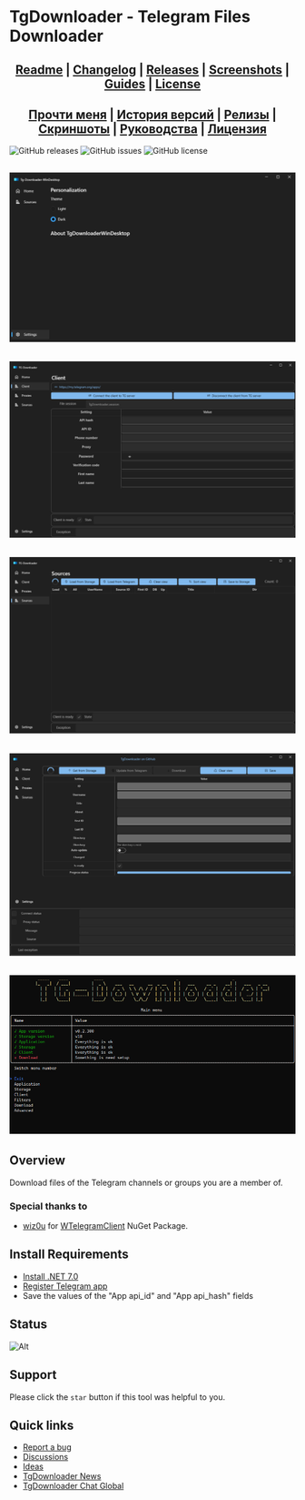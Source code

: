 ﻿# TgDownloader - Telegram Files Downloader

## <div align="center"><b><a href="README.md">Readme</a> | <a href="CHANGELOG.md">Changelog</a> | <a href="RELEASE.md">Releases</a> | <a href="SCREENSHOTS.md">Screenshots</a> | <a href="GUIDES.md">Guides</a> | <a href="LICENSE.md">License</a></b></div>
## <div align="center"><b><a href="README-RUS.md">Прочти меня</a> | <a href="CHANGELOG-RUS.md">История версий</a> | <a href="RELEASE.md">Релизы</a> | <a href="SCREENSHOTS.md">Скриншоты</a> | <a href="GUIDES-RUS.md">Руководства</a> | <a href="LICENSE.md">Лицензия</a></b></div>

![GitHub releases](https://img.shields.io/github/downloads/DamianMorozov/TgDownloader/total?style=social)
![GitHub issues](https://img.shields.io/github/issues/DamianMorozov/TgDownloader?style=social)
![GitHub license](https://img.shields.io/github/license/DamianMorozov/TgDownloader?style=social)

## <p align="center"><img src="Assets/TgDownloaderWinDesktop.png"></p>
## <p align="center"><img src="Assets/TgDownloaderWinDesktop_Client.png"></p>
## <p align="center"><img src="Assets/TgDownloaderWinDesktop_Sources.png"></p>
## <p align="center"><img src="Assets/TgDownloaderWinDesktop_ItemSource.png"></p>

## <p align="center"><img src="Assets/TgDownloaderConsole.png"></p>

## Overview
Download files of the Telegram channels or groups you are a member of.

### Special thanks to
- [wiz0u](https://github.com/wiz0u) for [WTelegramClient](https://github.com/wiz0u/WTelegramClient) NuGet Package.

## Install Requirements
- [Install .NET 7.0](https://dotnet.microsoft.com/download/dotnet/7.0)
- [Register Telegram app](https://my.telegram.org/apps/)
- Save the values of the "App api_id" and "App api_hash" fields

## Status
![Alt](https://repobeats.axiom.co/api/embed/c14de41002f34b22bb5ad579995904aa375930d2.svg "Repobeats analytics image")

## Support
Please click the `star` button if this tool was helpful to you.

## Quick links
- [Report a bug](https://github.com/DamianMorozov/TgDownloader/issues)
- [Discussions](https://github.com/DamianMorozov/TgDownloader/discussions)
- [Ideas](https://github.com/DamianMorozov/TgDownloader/discussions/categories/ideas)
- [TgDownloader News](https://t.me/TgDownloader)
- [TgDownloader Chat Global](https://t.me/TgDownloaderChat)
